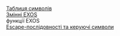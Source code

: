[Таблиця символів](info_characters.md)  
[Змінні EXOS](info_exos-variables.md)  
функції EXOS  
[Escape-послідовності та керуючі символи](info_exos-esc-sequences.md)  